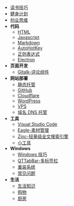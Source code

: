 - [读书技巧](Read.md)
- [健身计划](Fitness.md)
- [创业思维](startup.md)
- **代码**
  - [HTML](code/HTML.md)
  - [Javascript](code/Javascript.md)
  - [Markdown](code/Markdown.md)
  - [AutoHotKey](code/AutoHotKey.md)
  - [正则表达式](code/Regex.md)
  - [Electron](code/Electron.md)
- **页面开发**
  - [Gitalk-评论组件](web/Gitalk.md)
- **网站部署**
  - [静态托管](deploy/Static.md)
  - [GitHub](deploy/GitHub.md)
  - [Cloudflare](deploy/Cloudflare.md)
  - [WordPress](deploy/WordPress.md)
  - [VPS](deploy/VPS.md)
  - [域名 DNS 托管](deploy/DNS.md)
- **工具**
  - [Visual Studio Code](tools/VSCode.md)
  - [Eagle-素材管理](tools/Eagle.md)
  - [Zinc-轻量级全文搜索引擎](tools/ZincSearch.md)
  - [小工具](tools/)
- **Windows**
  - [Windows 技巧](windows/)
  - [QTTabBar-多标签栏](windows/QTTabBar.md)
  - [重装系统](windows/NewSystem.md)
  - [常见问题](windows/faq.md)
- **生活**
  - [生活知识](family/)
  - [购物](family/Shopping.md)
  - [厨房](family/kitchen.md)
